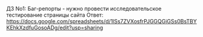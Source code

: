 ДЗ No1: Баг-репорты - нужно провести исследовательское тестирование страницы сайта
Ответ: https://docs.google.com/spreadsheets/d/1lSs7ZVXosfrPJGGQGiGSs0BsTBYKEhkXzdfuGosoADg/edit?usp=sharing
